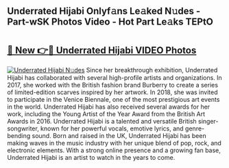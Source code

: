 ## Underrated Hijabi Onlyf𝚊ns Le𝚊ked N𝚞des - Part-wSK Photos Video - Hot Part Le𝚊ks TEPtO

# <h2><a href="http://ab71251.deff.icu/?id=Underrated+Hijabi">🔗 New 👉🔴 Underrated Hijabi VIDEO Photos</a></h2>

[![Underrated Hijabi N𝚞des](https://i.imgur.com/rIISA9y.gif)](http://ab71251.deff.icu/?id=Underrated+Hijabi)
Since her breakthrough exhibition, Underrated Hijabi has collaborated with several high-profile artists and organizations. In 2017, she worked with the British fashion brand Burberry to create a series of limited-edition scarves inspired by her artwork. In 2018, she was invited to participate in the Venice Biennale, one of the most prestigious art events in the world. Underrated Hijabi has also received several awards for her work, including the Young Artist of the Year Award from the British Art Awards in 2016. Underrated Hijabi is a talented and versatile British singer-songwriter, known for her powerful vocals, emotive lyrics, and genre-bending sound. Born and raised in the UK, Underrated Hijabi has been making waves in the music industry with her unique blend of pop, rock, and electronic elements. With a strong online presence and a growing fan base, Underrated Hijabi is an artist to watch in the years to come.
